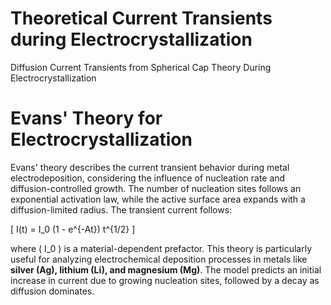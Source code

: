 # Theoretical Current Transients during Electrocrystallization
 Diffusion Current Transients from Spherical Cap Theory During Electrocrystallization

# Evans' Theory for Electrocrystallization

Evans' theory describes the current transient behavior during metal electrodeposition, considering the influence of nucleation rate and diffusion-controlled growth. The number of nucleation sites follows an exponential activation law, while the active surface area expands with a diffusion-limited radius. The transient current follows:

\[
I(t) = I_0 (1 - e^{-At}) t^{1/2}
\]

where \( I_0 \) is a material-dependent prefactor. This theory is particularly useful for analyzing electrochemical deposition processes in metals like **silver (Ag), lithium (Li), and magnesium (Mg)**. The model predicts an initial increase in current due to growing nucleation sites, followed by a decay as diffusion dominates.